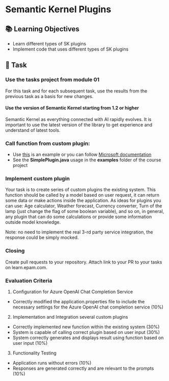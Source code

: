 # Semantic Kernel Plugins

## 📚 Learning Objectives
- Learn different types of SK plugins
- Implement code that uses different types of SK plugins

## 📑 Task

### Use the tasks project from module 01
For this task and for each subsequent task, use the results from the previous task as a basis for new changes.

#### Use the version of Semantic Kernel starting from 1.2 or higher
Semantic Kernel as everything connected with AI rapidly evolves.
It is important to use the latest version of the library to get experience and understand of latest tools.

### Call function from custom plugin:
- Use [this](https://devblogs.microsoft.com/semantic-kernel/using-semantic-kernel-to-create-a-time-plugin-with-java/) is an example or you can follow [Microsoft documentation](https://learn.microsoft.com/en-us/semantic-kernel/concepts/plugins/?pivots=programming-language-java) 
- See the **SimplePlugin.java** usage in the **examples** folder of the course project

### Implement custom plugin
Your task is to create series of custom plugins the existing system.
This function should be called by a model based on user request, it can return some data or make actions inside the application.
As ideas for plugins you can use:
Age calculator, Weather forecast, Currency converter, Turn of the lamp (just change the flag of some boolean variable),
and so on, in general, any plugin that can do some calculations or provide some information outside model knowledge.

Note: no need to implement the real 3-rd party service integration, the response could be simply mocked.

### Closing
Create pull requests to your repository.
Attach link to your PR to your tasks on learn.epam.com.

### Evaluation Criteria
1. Configuration for Azure OpenAI Chat Completion Service
- Correctly modified the application.properties file to include the necessary settings for the Azure OpenAI chat completion service (10%)

2. Implementation and Integration several custom plugins
- Correctly implemented new function within the existing system (30%)
- System is capable of calling correct plugin based on user input (30%)
- System correctly generates and displays result using function based on user input (10%)

3. Functionality Testing
- Application runs without errors (10%)
- Responses are generated correctly and are relevant to the prompts (10%)
